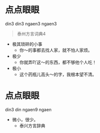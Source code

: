 # 点点眼眼
din3 din3 ngaen3 ngaen3
> 泰州方言词典4
- 极其琐碎的小事
  - 你～的事都去找人家，就不怕人家烦。
- 极少
  - 你就弄吖这～的东西，都不够他个人吃！
- 极小
  - 这个药瓶儿高头～的字，我根本望不清。

# 点点眼眼
din3 din ngaen9 ngaen
+ 微小，很少。
  * 泰兴方言辞典
